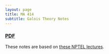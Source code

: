 ```yaml
---
layout: page
title: MA 414
subtitle: Galois Theory Notes
---
```


### [PDF](/math/ma-414/notes.pdf)

These notes are based on [these NPTEL lectures](https://nptel.ac.in/courses/111101001).